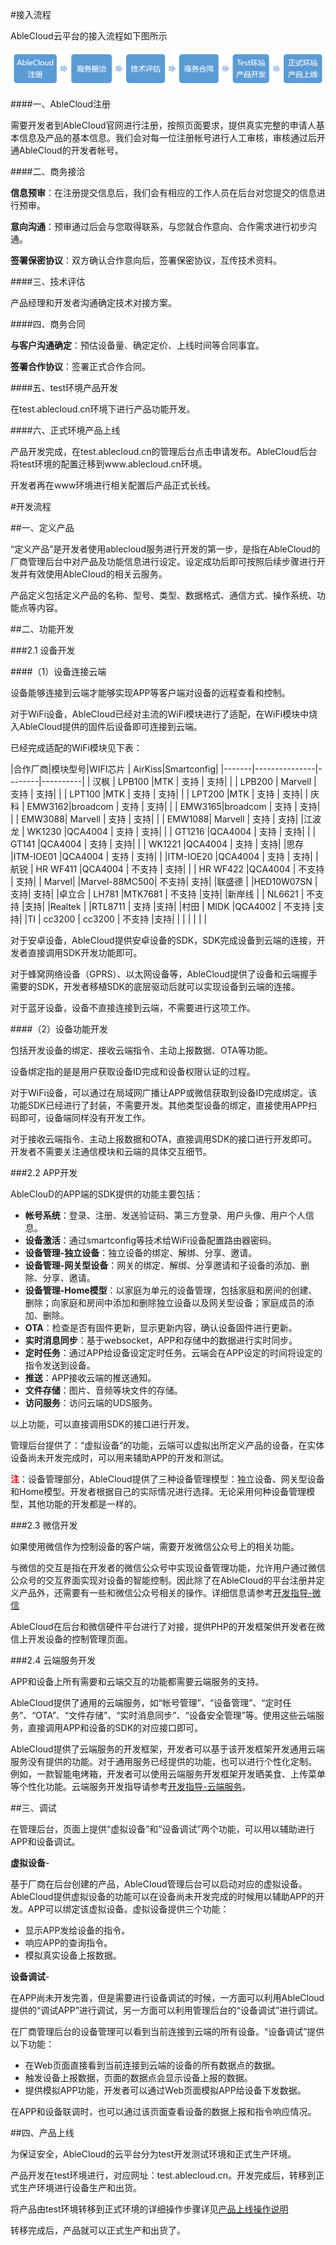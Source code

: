 #接入流程

AbleCloud云平台的接入流程如下图所示

![flow](./pic/introduction/ablecloud_flow.png) 



####一、AbleCloud注册

需要开发者到AbleCloud官网进行注册，按照页面要求，提供真实完整的申请人基本信息及产品的基本信息。我们会对每一位注册帐号进行人工审核，审核通过后开通AbleCloud的开发者帐号。

####二、商务接洽

**信息预审**：在注册提交信息后，我们会有相应的工作人员在后台对您提交的信息进行预审。

**意向沟通**：预审通过后会与您取得联系，与您就合作意向、合作需求进行初步沟通。

**签署保密协议**：双方确认合作意向后，签署保密协议，互传技术资料。

####三、技术评估

产品经理和开发者沟通确定技术对接方案。

####四、商务合同

**与客户沟通确定**：预估设备量、确定定价、上线时间等合同事宜。

**签署合作协议**：签署正式合作合同。

####五、test环境产品开发

在test.ablecloud.cn环境下进行产品功能开发。

####六、正式环境产品上线

产品开发完成，在test.ablecloud.cn的管理后台点击申请发布。AbleCloud后台将test环境的配置迁移到www.ablecloud.cn环境。

开发者再在www环境进行相关配置后产品正式长线。




#开发流程
 
##一、定义产品

“定义产品”是开发者使用ablecloud服务进行开发的第一步，是指在AbleCloud的厂商管理后台中对产品及功能信息进行设定。设定成功后即可按照后续步骤进行开发并有效使用AbleCloud的相关云服务。

产品定义包括定义产品的名称、型号、类型、数据格式、通信方式、操作系统、功能点等内容。

##二、功能开发

###2.1 设备开发

####（1）设备连接云端

设备能够连接到云端才能够实现APP等客户端对设备的远程查看和控制。

对于WiFi设备，AbleCloud已经对主流的WiFi模块进行了适配，在WiFi模块中烧入AbleCloud提供的固件后设备即可连接到云端。

已经完成适配的WiFi模块见下表：

|合作厂商|模块型号|WIFI芯片      | AirKiss|Smartconfig|
|-------|---------------|--------|----------|
|	汉枫   | LPB100         |MTK	         |	支持  |	支持|
|	      | LPB200         | Marvell	   |	支持  |	支持|
|	      | LPT100         |MTK	         |	支持  |	支持|
|	      | LPT200         |MTK	         |	支持  |	支持|
|	庆科   | EMW3162|broadcom        |	支持  |	支持|
|	      | EMW3165|broadcom        |	支持  |	支持|
|	      | EMW3088| Marvell              |	支持  |	支持|
|	      | EMW1088| Marvell              |	支持  |	支持|
|江波龙 | WK1230         |QCA4004       |	支持   |	支持|
|       | GT1216         |QCA4004       |	支持   |	支持|
|       | GT141         |QCA4004       |	支持   |	支持|
|       | WK1221          |QCA4004       |	支持   |	支持|
|思存	  |ITM-IOE01       |QCA4004		           |	支持 |	支持|
|    	  |ITM-IOE20       |QCA4004		           |	支持 |	支持|
|航锐	  |   HR WF411        |QCA4004		           |	不支持 |	支持|
|   	  |   HR WF422        |QCA4004		           |	不支持 |	支持|
| Marvel|          |Marvel-88MC500|	不支持|	支持|
|联盛德 |          |HED10W07SN        |	支持|	支持|
|卓立合 | LH781         |MTK7681       |  不支持   |支持|
|新岸线 |        | NL6621      |  不支持   |支持|
|Realtek |          |RTL8711       |  支持   |支持|
|村田 |   MIDK       |QCA4002       |  不支持   |支持|
|TI |   cc3200       |  cc3200     |  不支持   |支持|
|	|				|				|			|	|


对于安卓设备，AbleCloud提供安卓设备的SDK，SDK完成设备到云端的连接，开发者直接调用SDK开发功能即可。

对于蜂窝网络设备（GPRS）、以太网设备等，AbleCloud提供了设备和云端握手需要的SDK，开发者移植SDK的底层驱动后就可以实现设备到云端的连接。

对于蓝牙设备，设备不直接连接到云端，不需要进行这项工作。


####（2）设备功能开发

包括开发设备的绑定、接收云端指令、主动上报数据、OTA等功能。

设备绑定指的是是用户获取设备ID完成和设备权限认证的过程。
 
对于WiFi设备，可以通过在局域网广播让APP或微信获取到设备ID完成绑定。该功能SDK已经进行了封装，不需要开发。其他类型设备的绑定，直接使用APP扫码即可，设备端同样没有开发工作。

对于接收云端指令、主动上报数据和OTA，直接调用SDK的接口进行开发即可。开发者不需要关注通信模块和云端的具体交互细节。

###2.2 APP开发

AbleClouD的APP端的SDK提供的功能主要包括：

- **帐号系统**：登录、注册、发送验证码、第三方登录、用户头像、用户个人信息。
- **设备激活**：通过smartconfig等技术给WiFi设备配置路由器密码。
- **设备管理-独立设备**：独立设备的绑定、解绑、分享、邀请。
- **设备管理-网关型设备**：网关的绑定、解绑、分享邀请和子设备的添加、删除、分享、邀请。
- **设备管理-Home模型**：以家庭为单元的设备管理，包括家庭和房间的创建、删除；向家庭和房间中添加和删除独立设备以及网关型设备；家庭成员的添加、删除。
- **OTA**：检查是否有固件更新，显示更新内容，确认设备固件进行更新。
- **实时消息同步**：基于websocket，APP和存储中的数据进行实时同步。
- **定时任务**：通过APP给设备设定定时任务。云端会在APP设定的时间将设定的指令发送到设备。
- **推送**：APP接收云端的推送通知。
- **文件存储**：图片、音频等块文件的存储。
- **访问服务**：访问云端的UDS服务。

以上功能，可以直接调用SDK的接口进行开发。 

管理后台提供了：“虚拟设备”的功能，云端可以虚拟出所定义产品的设备，在实体设备尚未开发完成时，可以用来辅助APP的开发和测试。

<font color="red">**注**</font>：设备管理部分，AbleCloud提供了三种设备管理模型：独立设备、网关型设备和Home模型。开发者根据自己的实际情况进行选择。无论采用何种设备管理模型，其他功能的开发都是一样的。

###2.3 微信开发

如果使用微信作为控制设备的客户端，需要开发微信公众号上的相关功能。

与微信的交互是指在开发者的微信公众号中实现设备管理功能，允许用户通过微信公众号的交互界面实现对设备的智能控制。因此除了在AbleCloud的平台注册并定义产品外，还需要有一些和微信公众号相关的操作。详细信息请参考[开发指导-微信](develop_guide/wechat.md)

AbleCloud在后台和微信硬件平台进行了对接，提供PHP的开发框架供开发者在微信上开发设备的控制管理页面。


###2.4 云端服务开发

APP和设备上所有需要和云端交互的功能都需要云端服务的支持。

AbleCloud提供了通用的云端服务，如“帐号管理”、“设备管理”、“定时任务”、“OTA”、“文件存储”、“实时消息同步”、“设备安全管理”等。使用这些云端服务，直接调用APP和设备的SDK的对应接口即可。

AbleCloud提供了云端服务的开发框架，开发者可以基于该开发框架开发通用云端服务没有提供的功能。对于通用服务已经提供的功能，也可以进行个性化定制。
例如，一款智能电烤箱，开发者可以使用云端服务开发框架开发晒美食、上传菜单等个性化功能。云端服务开发指导请参考[开发指导-云端服务](develop_guide/cloud.md)。

##三、调试
 
在管理后台，页面上提供“虚拟设备”和“设备调试”两个功能，可以用以辅助进行APP和设备调试。

**虚拟设备**-

基于厂商在后台创建的产品，AbleCloud管理后台可以启动对应的虚拟设备。AbleCloud提供虚拟设备的功能可以在设备尚未开发完成的时候用以辅助APP的开发。APP可以绑定该虚拟设备。虚拟设备提供三个功能：
 
- 显示APP发给设备的指令。
- 响应APP的查询指令。
- 模拟真实设备上报数据。

**设备调试**-

在APP尚未开发完善，但是需要进行设备调试的时候，一方面可以利用AbleCloud提供的“调试APP”进行调试，另一方面可以利用管理后台的“设备调试”进行调试。

在厂商管理后台的设备管理可以看到当前连接到云端的所有设备。“设备调试”提供以下功能：

- 在Web页面直接看到当前连接到云端的设备的所有数据点的数据。
- 触发设备上报数据，页面的数据点会显示设备上报的数据。
- 提供模拟APP功能，开发者可以通过Web页面模拟APP给设备下发数据。

在APP和设备联调时，也可以通过该页面查看设备的数据上报和指令响应情况。

##四、产品上线

为保证安全，AbleCloud的云平台分为test开发测试环境和正式生产环境。

产品开发在test环境进行，对应网址：test.ablecloud.cn。开发完成后，转移到正式生产环境进行设备生产和出货。

将产品由test环境转移到正式环境的详细操作步骤详见[产品上线操作说明](https://www.ablecloud.cn/download/%E4%BA%A7%E5%93%81%E4%B8%8A%E7%BA%BF%E6%93%8D%E4%BD%9C%E8%AF%B4%E6%98%8E.pdf)

转移完成后，产品就可以正式生产和出货了。





